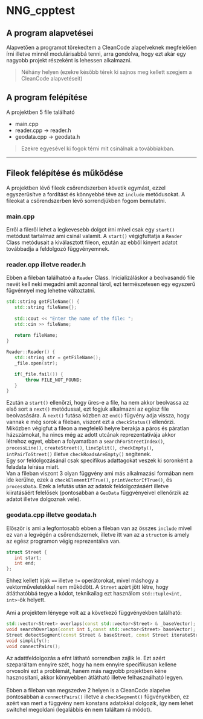 # NNG_cpptest

## A program alapvetései
Alapvetően a programot törekedtem a CleanCode alapelveknek megfelelően írni illetve minnél modulárisabbá tenni, arra gondolva, hogy ezt akár egy nagyobb projekt részeként is lehessen alkalmazni.

> Néhány helyen (ezekre később térek ki sajnos meg kellett szegjem a CleanCode alapvetéseit)

## A program felépítése
A projektben 5 file található

- main.cpp
- reader.cpp -> reader.h
- geodata.cpp -> geodata.h

> Ezekre egyesével ki fogok térni mit csinálnak a továbbiakban.
 ---
 ## Fileok felépítése és működése
 A projektben lévő fileok csőrendszerben követik egymást, ezzel egyszerüsítve a fordítást és könnyebbé téve az `include` metódusokat. A fileokat a csőrendszerben lévő sorrendjükben fogom bemutatni.
 
 ### main.cpp
 Erről a fileről lehet a legkevesebb dolgot írni mivel csak egy `start()` metódust tartalmaz ami csinál valamit. A `start()` végigfuttatja a `Reader` Class metódusait a kiválasztott fileon, ezután az ebből kinyert adatot továbbadja a feldolgozó függvényemnek.
 
 ### reader.cpp illetve reader.h
 Ebben a fileban találhatoó a `Reader` Class. Inicializáláskor a beolvasandó file nevét kell neki megadni amit azonnal tárol, ezt természetesen egy egyszerű fügvénnyel meg lehetne változtatni.
 ~~~cpp
 std::string getFileName() {
    std::string fileName{};
    
    std::cout << "Enter the name of the file: ";
    std::cin >> fileName;
    
    return fileName;
 }
 
 Reader::Reader() {
    std::string str = getFileName();
    _file.open(str);

    if(_file.fail()) {
        throw FILE_NOT_FOUND;
    }
}
 ~~~
 Ezután a `start()` ellenőrzi, hogy üres-e a file, ha nem akkor beolvassa az első sort a `next()` metódussal, ezt fogjuk alkalmazni az egész file beolvasására. A `next()` futása közben az `end()` fügvény adja vissza, hogy vannak e még sorok a fileban, viszont ezt a `checkStatus()`˙ellenőrzi. Miközben végigfut a fileon a megfelelő helyre berakja a páros és páratlan házszámokat, ha nincs még az adott utcának reprezentatívája akkor létrehoz egyet, ebben a folyamatban a `searchForStreetIndex()`, `processLine()`, `createStreet()`, `lineSplit()`,` checkEmpty()`, `intPairToStreet()` illetve `checkRoadsAreEmpty()` segítenek. <br> 
 Egy sor feldolgozásánál csak specifikus adattagokat veszek ki soronként a feladata leírása miatt.
 <br>Van a fileban viszont 3 olyan függvény ami más alkalmazási formában nem ide kerülne, ezek a `checkElementIfTrue()`, `printVectorIfTrue()`, és `processData`. Ezek a lefutás után az adatok feldolgozásáért illetve kiiratásáért felelősek (pontosabban a `GeoData` függvényeivel ellenőrzik az adatot illetve dolgoznak vele). 
 ### geodata.cpp illetve geodata.h
  Először is ami a legfontosabb ebben a fileban van az összes `include` mivel ez van a legvégén a csőrendszernek, illetve itt van az a `structom` is amely az egész programon végig reprezentálva van.
 ~~~cpp
 struct Street {
    int start;
    int end;
};
 ~~~
 Ehhez kellett írjak `==` illetve `!=` operátorokat, mivel máshogy a vektorműveletekkel nem működött. A `Street` azért jött létre, hogy átláthatóbbá tegye a kódot, teknikailag ezt használom `std::tuple<int, int>`-ök helyett. <br><br>
 Ami a projektem lényege volt az a következő függvényekben található:
 ~~~cpp
 std::vector<Street> overlaps(const std::vector<Street> & _baseVector);
 void searchOverlaps(const int i,const std::vector<Street> baseVector);
 Street detectSegment(const Street & baseStreet, const Street iterateStreet);
 void simplify();
 void connectPairs();
 ~~~
 Az adattfeldolgozás a efnt látható sorrendben zajlik le. Ezt azért szeparáltam ennyire szét, hogy ha nem ennyire specifikusan kellene orvosolni ezt a problémát, hanem más nagyobb projektben kéne hasznosítani, akkor könnyebben átlátható illetve felhasználható legyen. <br><br>
 Ebben a fileban van megszedve 2 helyen is a CleanCode alapelve pontosabban a `connectPairs()` illetve a `checkSegment()` fügvényekben, ez azért van mert a függvény nem konstans adatokkal dolgozik, így nem lehet switchel megoldani (legalábbis én nem találtam rá módot).
